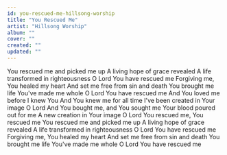 ```yaml
---
id: you-rescued-me-hillsong-worship
title: "You Rescued Me"
artist: "Hillsong Worship"
album: ""
cover: ""
created: ""
updated: ""
---
```


You rescued me and picked me up
A living hope of grace revealed
A life transformed in righteousness
O Lord You have rescued me
Forgiving me, You healed my heart
And set me free from sin and death
You brought me life You've made me whole
O Lord You have rescued me
And You loved me before I knew You
And You knew me for all time
I've been created in Your image O Lord
And You bought me, and You sought me
Your blood poured out for me
A new creation in Your image O Lord
You rescued me, You rescued me
You rescued me and picked me up
A living hope of grace revealed
A life transformed in righteousness
O Lord You have rescued me
Forgiving me, You healed my heart
And set me free from sin and death
You brought me life You've made me whole
O Lord You have rescued me